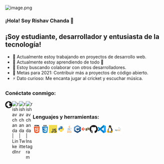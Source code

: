 ![image.png](attachment:image.png)
### ¡Hola! Soy Rishav Chanda 👋

## ¡Soy estudiante, desarrollador y entusiasta de la tecnología!

- 🔭 Actualmente estoy trabajando en proyectos de desarrollo web.
- 🌱 Actualmente estoy aprendiendo de todo 🤣
- 👯 Estoy buscando colaborar con otros desarrolladores.
- 🥅 Metas para 2021: Contribuir más a proyectos de código abierto.
- ⚡ Dato curioso: Me encanta jugar al cricket y escuchar música.

### Conéctate conmigo:

[<img align="left" alt="rishavchanda | Sitio web" width="22px" src="https://raw.githubusercontent.com/iconic/open-iconic/master/svg/globe.svg" />][sitio-web]
[<img align="left" alt="rishavchanda | LinkedIn" width="22px" src="https://raw.githubusercontent.com/iconic/open-iconic/master/svg/linkedin.svg" />][linkedin]
[<img align="left" alt="rishavchanda | Twitter" width="22px" src="https://raw.githubusercontent.com/iconic/open-iconic/master/svg/twitter.svg" />][twitter]
[<img align="left" alt="rishavchanda | Instagram" width="22px" src="https://raw.githubusercontent.com/iconic/open-iconic/master/svg/instagram.svg" />][instagram]

<br />

### Lenguajes y herramientas:

[<img align="left" alt="HTML5" width="26px" src="https://raw.githubusercontent.com/github/explore/main/topics/html/html.png" />][html]
[<img align="left" alt="CSS3" width="26px" src="https://raw.githubusercontent.com/github/explore/main/topics/css/css.png" />][css]
[<img align="left" alt="JavaScript" width="26px" src="https://raw.githubusercontent.com/github/explore/main/topics/javascript/javascript.png" />][javascript]
[<img align="left" alt="Python" width="26px" src="https://raw.githubusercontent.com/github/explore/main/topics/python/python.png" />][python]
[<img align="left" alt="Java" width="26px" src="https://raw.githubusercontent.com/github/explore/main/topics/java/java.png" />][java]
[<img align="left" alt="C++" width="26px" src="https://raw.githubusercontent.com/github/explore/main/topics/cpp/cpp.png" />][cpp]
[<img align="left" alt="Git" width="26px" src="https://raw.githubusercontent.com/github/explore/main/topics/git/git.png" />][git]
[<img align="left" alt="GitHub" width="26px" src="https://raw.githubusercontent.com/github/explore/main/topics/github/github.png" />][github]
[<img align="left" alt="VSCode" width="26px" src="https://raw.githubusercontent.com/github/explore/main/topics/visual-studio-code/visual-studio-code.png" />][vscode]
[<img align="left" alt="Linux" width="26px" src="https://raw.githubusercontent.com/github/explore/main/topics/linux/linux.png" />][linux]
[<img align="left" alt="MySQL" width="26px" src="https://raw.githubusercontent.com/github/explore/main/topics/mysql/mysql.png" />][mysql]

<br />
<br />

[sitio-web]: https://rishavchanda.github.io
[linkedin]:https://www.linkedin.com/in/rishavchanda
[twitter]: https://twitter.com/rishavchanda_
[instagram]: https://www.instagram.com/rishavchanda_

[html]: https://developer.mozilla.org/en-US/docs/Web/HTML
[css]: https://developer.mozilla.org/en-US/docs/Web/CSS
[javascript]: https://developer.mozilla.org/en-US/docs/Web/JavaScript
[python]: https://www.python.org/
[java]: https://www.java.com/
[cpp]: https://en.cppreference.com/
[git]: https://git-scm.com/
[github]: https://github.com/
[vscode]: https://code.visualstudio.com/
[linux]: https://www.linux.org/
[mysql]: https://www.mysql.com/


